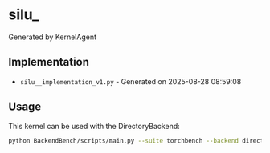 # silu_

Generated by KernelAgent

## Implementation

- `silu__implementation_v1.py` - Generated on 2025-08-28 08:59:08

## Usage

This kernel can be used with the DirectoryBackend:
```bash
python BackendBench/scripts/main.py --suite torchbench --backend directory --ops silu_
```
